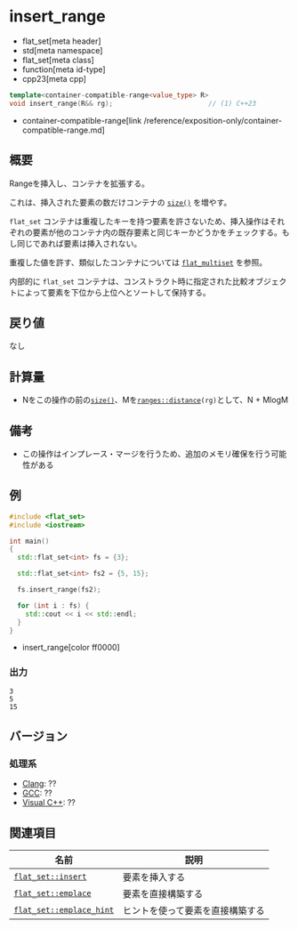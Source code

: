 # insert_range
* flat_set[meta header]
* std[meta namespace]
* flat_set[meta class]
* function[meta id-type]
* cpp23[meta cpp]

```cpp
template<container-compatible-range<value_type> R>
void insert_range(R&& rg);                        // (1) C++23
```
* container-compatible-range[link /reference/exposition-only/container-compatible-range.md]

## 概要
Rangeを挿入し、コンテナを拡張する。

これは、挿入された要素の数だけコンテナの [`size()`](size.md) を増やす。

`flat_set` コンテナは重複したキーを持つ要素を許さないため、挿入操作はそれぞれの要素が他のコンテナ内の既存要素と同じキーかどうかをチェックする。もし同じであれば要素は挿入されない。

重複した値を許す、類似したコンテナについては [`flat_multiset`](/reference/flat_set/flat_multiset.md) を参照。

内部的に `flat_set` コンテナは、コンストラクト時に指定された比較オブジェクトによって要素を下位から上位へとソートして保持する。


## 戻り値
なし


## 計算量
- Nをこの操作の前の[`size()`](size.md)、Mを[`ranges::distance`](/reference/iterator/ranges_distance.md)`(rg)`として、N + MlogM


## 備考
- この操作はインプレース・マージを行うため、追加のメモリ確保を行う可能性がある


## 例
```cpp example
#include <flat_set>
#include <iostream>

int main()
{
  std::flat_set<int> fs = {3};

  std::flat_set<int> fs2 = {5, 15};

  fs.insert_range(fs2);

  for (int i : fs) {
    std::cout << i << std::endl;
  }
}
```
* insert_range[color ff0000]

### 出力
```
3
5
15
```


## バージョン
### 処理系
- [Clang](/implementation.md#clang): ??
- [GCC](/implementation.md#gcc): ??
- [Visual C++](/implementation.md#visual_cpp): ??


## 関連項目

| 名前                                        | 説明                             |
|---------------------------------------------|----------------------------------|
| [`flat_set::insert`](insert.md)             | 要素を挿入する                   |
| [`flat_set::emplace`](emplace.md)           | 要素を直接構築する               |
| [`flat_set::emplace_hint`](emplace_hint.md) | ヒントを使って要素を直接構築する |
